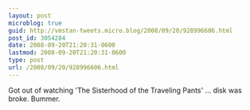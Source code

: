 ```yaml
---
layout: post
microblog: true
guid: http://vmstan-tweets.micro.blog/2008/09/20/928996606.html
post_id: 3054284
date: 2008-09-20T21:20:31-0600
lastmod: 2008-09-20T21:20:31-0600
type: post
url: /2008/09/20/928996606.html
---
```

Got out of watching 'The Sisterhood of the Traveling Pants' ... disk was broke. Bummer.
